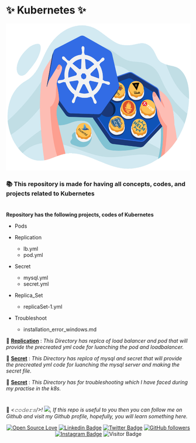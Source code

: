 # :sparkles: Kubernetes :sparkles:


<div align="center">
<img  src="https://github.com/hackcoderr/images/blob/master/k8s.png" width="800" height="400" alt=""> 
</div>  


### :books: This repository is made for having all concepts, codes, and projects related to Kubernetes

#

**Repository has the following projects, codes of Kubernetes**

* Pods        
         
 * Replication
	 * lb.yml
	 * pod.yml
	 
* Secret
	 * mysql.yml
	 * secret.yml
	 
* Replica_Set
   * replicaSet-1.yml
  
	 
	 
* Troubleshoot
	 * installation_error_windows.md	 

	  	
         
                          

:small_orange_diamond: [**Replication**](https://github.com/hackcoderr/Kubernetes/tree/main/Replication) : *This Directory has replca of load balancer and pod that will provide the precreated yml code for luanching the pod and loadbalancer.*

:small_orange_diamond: [**Secret**](https://github.com/hackcoderr/Kubernetes/tree/main/Secret) : *This Directory has replca of mysql and secret that will provide the precreated yml code for luanching the mysql server and making the secret file.*

:small_orange_diamond: [**Secret**](https://github.com/hackcoderr/Kubernetes/tree/main/Troubleshoot) : *This Directory has for troubleshooting which I have faced during my practise in the k8s.*


#
:loudspeaker:
*<𝚌𝚘𝚍𝚎𝚛𝚜/>! <img src="https://github.com/TheDudeThatCode/TheDudeThatCode/blob/master/Assets/Hi.gif" width="29px">, If this repo is useful to you then you can follow me on Github and visit my Github profile, hopefully, you will learn something here.*

 <!--social media icon-->
<div align="center">
 
 
[![Open Source Love](https://badges.frapsoft.com/os/v2/open-source.svg?v=103)](https://github.com/hackcoderr)
[![Linkedin Badge](https://img.shields.io/badge/-Sachin%20Kumar-blue?style=social&logo=Linkedin&logoColor=blue&link=https://www.linkedin.com/in/hackcoderr/)](https://www.linkedin.com/in/hackcoderr/) [![Twitter Badge](http://img.shields.io/badge/-@hackcoderr-1ca0f1?style=social&logo=twitter&logoColor=blue&link=https://twitter.com/hackcoderr)](https://twitter.com/hackcoderr) [![GitHub followers](https://img.shields.io/github/followers/hackcoderr?label=Follow&style=social)](https://github.com/hackcoderr/?tab=follow)
[![Instagram Badge](https://img.shields.io/badge/-hackcoderr-blue?style=social&logo=Instagram&link=https://www.instagram.com/hackcoderr/)](https://www.instagram.com/hackcoderr/) 
![Visitor Badge](https://visitor-badge.laobi.icu/badge?page_id=hackcoderr.hackcoderr)

</div>  

</br>
